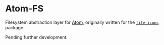 Atom-FS
=======

Filesystem abstraction layer for [Atom](https://atom.io/), originally written for the [`file-icons`](https://github.com/file-icons/atom) package.

Pending further development.

